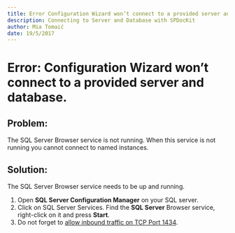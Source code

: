 ```yaml
---
title: Error Configuration Wizard won’t connect to a provided server and database.
description: Connecting to Server and Database with SPDocKit
author: Mia Tomaić
date: 19/5/2017
---
```


# Error: Configuration Wizard won’t connect to a provided server and database.

## Problem:
The SQL Server Browser service is not running. When this service is not running you cannot connect to named instances.

## Solution:
The SQL Server Browser service needs to be up and running.

1. Open **SQL Server Configuration Manager** on your SQL server.
2. Click on SQL Server Services. Find the **SQL Server** Browser service, right-click on it and press **Start**.
3. Do not forget to [allow inbound traffic on TCP Port 1434](#internal/faq/troubleshooting-SQL-server-connection/inbound-traffic-on-tcp-port-1433).

